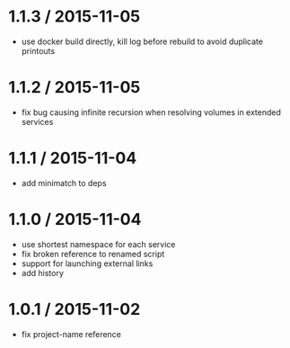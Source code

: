 
1.1.3 / 2015-11-05
==================

  * use docker build directly, kill log before rebuild to avoid duplicate printouts

1.1.2 / 2015-11-05
==================

  * fix bug causing infinite recursion when resolving volumes in extended services

1.1.1 / 2015-11-04
==================

  * add minimatch to deps

1.1.0 / 2015-11-04
==================

  * use shortest namespace for each service
  * fix broken reference to renamed script
  * support for launching external links
  * add history

1.0.1 / 2015-11-02
==================

 * fix project-name reference

